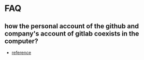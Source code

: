 # FAQ

## how the personal account of the github and company's account of gitlab coexists in the computer?
- [reference](https://www.cnblogs.com/hezhi/p/10317642.html)